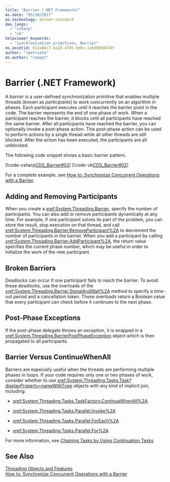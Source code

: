 ```yaml
---
title: "Barrier (.NET Framework)"
ms.date: "03/30/2017"
ms.technology: dotnet-standard
dev_langs: 
  - "csharp"
  - "vb"
helpviewer_keywords: 
  - "synchronization primitives, Barrier"
ms.assetid: 613a8bc7-6a28-4795-bd6c-1abd9050478f
author: "rpetrusha"
ms.author: "ronpet"
---
```

# Barrier (.NET Framework)
A *barrier* is a user-defined synchronization primitive that enables multiple threads (known as *participants*) to work concurrently on an algorithm in phases. Each participant executes until it reaches the barrier point in the code. The barrier represents the end of one phase of work. When a participant reaches the barrier, it blocks until all participants have reached the same barrier. After all participants have reached the barrier, you can optionally invoke a post-phase action. This post-phase action can be used to perform actions by a single thread while all other threads are still blocked. After the action has been executed, the participants are all unblocked.  
  
 The following code snippet shows a basic barrier pattern.  
  
 [!code-csharp[CDS_Barrier#02](../../../samples/snippets/csharp/VS_Snippets_Misc/cds_barrier/cs/barrier.cs#02)]
 [!code-vb[CDS_Barrier#02](../../../samples/snippets/visualbasic/VS_Snippets_Misc/cds_barrier/vb/barrier_vb.vb#02)]  
  
 For a complete example, see [How to: Synchronize Concurrent Operations with a Barrier](../../../docs/standard/threading/how-to-synchronize-concurrent-operations-with-a-barrier.md).  
  
## Adding and Removing Participants  
 When you create a <xref:System.Threading.Barrier>, specify the number of participants. You can also add or remove participants dynamically at any time. For example, if one participant solves its part of the problem, you can store the result, stop execution on that thread, and call <xref:System.Threading.Barrier.RemoveParticipant%2A> to decrement the number of participants in the barrier. When you add a participant by calling <xref:System.Threading.Barrier.AddParticipant%2A>, the return value specifies the current phase number, which may be useful in order to initialize the work of the new participant.  
  
## Broken Barriers  
 Deadlocks can occur if one participant fails to reach the barrier. To avoid these deadlocks, use the overloads of the <xref:System.Threading.Barrier.SignalAndWait%2A> method to specify a time-out period and a cancellation token. These overloads return a Boolean value that every participant can check before it continues to the next phase.  
  
## Post-Phase Exceptions  
 If the post-phase delegate throws an exception, it is wrapped in a <xref:System.Threading.BarrierPostPhaseException> object which is then propagated to all participants.  
  
## Barrier Versus ContinueWhenAll  
 Barriers are especially useful when the threads are performing multiple phases in loops. If your code requires only one or two phases of work, consider whether to use <xref:System.Threading.Tasks.Task?displayProperty=nameWithType> objects with any kind of implicit join, including:  
  
-   <xref:System.Threading.Tasks.TaskFactory.ContinueWhenAll%2A>  
  
-   <xref:System.Threading.Tasks.Parallel.Invoke%2A>  
  
-   <xref:System.Threading.Tasks.Parallel.ForEach%2A>  
  
-   <xref:System.Threading.Tasks.Parallel.For%2A>  
  
 For more information, see [Chaining Tasks by Using Continuation Tasks](../../../docs/standard/parallel-programming/chaining-tasks-by-using-continuation-tasks.md).  
  
## See Also  
 [Threading Objects and Features](../../../docs/standard/threading/threading-objects-and-features.md)  
 [How to: Synchronize Concurrent Operations with a Barrier](../../../docs/standard/threading/how-to-synchronize-concurrent-operations-with-a-barrier.md)
